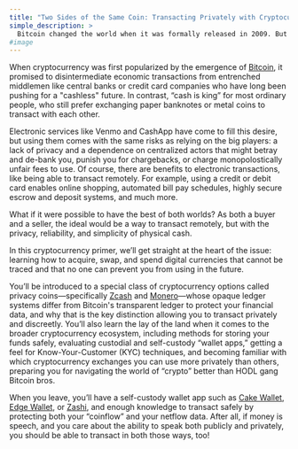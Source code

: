 ```yaml
---
title: "Two Sides of the Same Coin: Transacting Privately with Cryptocurrency"
simple_description: >
  Bitcoin changed the world when it was formally released in 2009. But its promise of financial independence, free from control of centralized banks and economic surveillance by governments, has not fully materialized. This workshop is for anyone who wants to understand the foundational technologies of cryptocurrency enough to be able to confidently transact using them, but will also debunk common myths around their security and privacy by practicing with newer cryptocurrencies called "privacy coins," like Zcash and Monero, that shield transaction data from prying eyes. You'll learn how authorities "follow the money" when it's on a blockchain, and practice how to use wallets, make cross-chain swaps, and retain your privacy so that you can use cryptocurrency as it was always intended: just like cash.
#image
---
```


When cryptocurrency was first popularized by the emergence of [Bitcoin](https://bitcoin.org/), it promised to disintermediate economic transactions from entrenched middlemen like central banks or credit card companies who have long been pushing for a "cashless" future. In contrast, &ldquo;cash is king&rdquo; for most ordinary people, who still prefer exchanging paper banknotes or metal coins to transact with each other.

Electronic services like Venmo and CashApp have come to fill this desire, but using them comes with the same risks as relying on the big players: a lack of privacy and a dependence on centralized actors that might betray and de-bank you, punish you for chargebacks, or charge monopolostically unfair fees to use. Of course, there are benefits to electronic transactions, like being able to transact remotely. For example, using a credit or debit card enables online shopping, automated bill pay schedules, highly secure escrow and deposit systems, and much more.

What if it were possible to have the best of both worlds? As both a buyer and a seller, the ideal would be a way to transact remotely, but with the privacy, reliability, and simplicity of physical cash.

In this cryptocurrency primer, we&rsquo;ll get straight at the heart of the issue: learning how to acquire, swap, and spend digital currencies that cannot be traced and that no one can prevent you from using in the future.

You&rsquo;ll be introduced to a special class of cryptocurrency options called privacy coins&mdash;specifically [Zcash](https://z.cash/) and [Monero](https://getmonero.org/)&mdash;whose opaque ledger systems differ from Bitcoin's transparent ledger to protect your financial data, and why that is the key distinction allowing you to transact privately and discreetly. You&rsquo;ll also learn the lay of the land when it comes to the broader cryptocurrency ecosystem, including methods for storing your funds safely, evaluating custodial and self-custody &ldquo;wallet apps,&rdquo; getting a feel for Know-Your-Customer (KYC) techniques, and becoming familiar with which cryptocurrency exchanges you can use more privately than others, preparing you for navigating the world of &ldquo;crypto&rdquo; better than HODL gang Bitcoin bros.

When you leave, you&rsquo;ll have a self-custody wallet app such as [Cake Wallet](https://cakewallet.com/), [Edge Wallet](https://edge.app/), or [Zashi](https://electriccoin.co/zashi/), and enough knowledge to transact safely by protecting both your &ldquo;coinflow&rdquo; and your netflow data. After all, if money is speech, and you care about the ability to speak both publicly and privately, you should be able to transact in both those ways, too!
